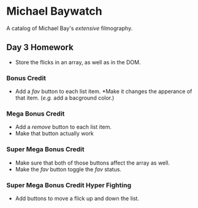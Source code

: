 # Michael Baywatch 


A catalog of Michael Bay's _extensive_ filmography.

## Day 3 Homework

* Store the flicks in an array, as well as in the DOM.

### Bonus Credit

* Add a _fav_ button to each list item.
*Make it changes the apperance of that item. (_e.g._ add a bacground color.)

### Mega Bonus Credit

* Add a _remove_ button to each list item.
* Make that button actually work

### Super Mega Bonus Credit

* Make sure that both of those buttons affect the array as well.
* Make the _fav_ button toggle the _fav_ status.

### Super Mega Bonus Credit Hyper Fighting

* Add buttons to move a flick up and down the list.